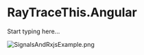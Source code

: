 # RayTraceThis.Angular

Start typing here...

![SignalsAndRxjsExample.png](SignalsAndRxjsExample.png)